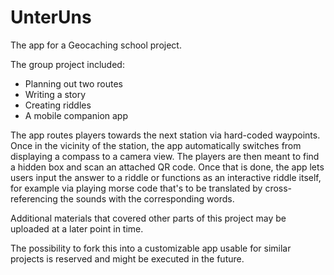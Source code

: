 # UnterUns
The app for a Geocaching school project.

The group project included:
- Planning out two routes
- Writing a story
- Creating riddles
- A mobile companion app

The app routes players towards the next station via hard-coded waypoints.
Once in the vicinity of the station, the app automatically switches from displaying a compass to a camera view.
The players are then meant to find a hidden box and scan an attached QR code.
Once that is done, the app lets users input the answer to a riddle or functions as an interactive riddle itself, for example via playing morse code that's to be translated by cross-referencing the sounds with the corresponding words.

Additional materials that covered other parts of this project may be uploaded at a later point in time.

The possibility to fork this into a customizable app usable for similar projects is reserved and might be executed in the future.
